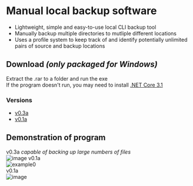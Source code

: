 # Manual local backup software
- Lightweight, simple and easy-to-use local CLI backup tool
- Manually backup multiple directories to mutliple different locations
- Uses a profile system to keep track of and identify potentially unlimited pairs of source and backup locations

## Download _(only packaged for Windows)_
Extract the .rar to a folder and run the exe\
If the program doesn't run, you may need to install [.NET Core 3.1](https://dotnet.microsoft.com/download/dotnet/3.1)
### Versions
- [v0.3a](https://github.com/elliot-mb/backup-utility/releases/tag/v0.3-alpha)
- [v0.1a](https://github.com/elliot-mb/backup-utility/releases/tag/v0.1-alpha)

## Demonstration of program
v0.3a _capable of backing up large numbers of files_\
![image](https://user-images.githubusercontent.com/45922387/132136909-4c153158-02da-4f98-91ea-3d090fee9198.png)
v0.1a\
![example0](https://user-images.githubusercontent.com/45922387/132105054-15379b8e-e084-4faf-afd7-485add969767.gif)\
v0.1a\
![image](https://user-images.githubusercontent.com/45922387/131898659-b4836337-9f58-41f9-a47f-affad903f4a4.png)





